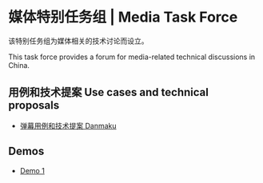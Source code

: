 # 媒体特别任务组 | Media Task Force

该特别任务组为媒体相关的技术讨论而设立。

This task force provides a forum for media-related technical discussions in China.

## 用例和技术提案 Use cases and technical proposals

* [弹幕用例和技术提案 Danmaku](https://w3c-proposal-incubation.github.io/danmaku-proposal/)

## Demos

* [Demo 1](https://w3c-proposal-incubation.github.io/danmaku-demo/)
